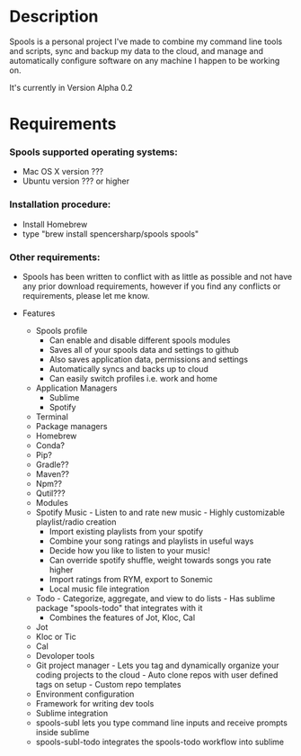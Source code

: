 # Description

Spools is a personal project I've made to combine my command line tools and scripts, sync and backup my data to the cloud, and manage and automatically configure software on any machine I happen to be working on.

It's currently in Version Alpha 0.2

# Requirements

### Spools supported operating systems:
- Mac OS X version ???
- Ubuntu version ??? or higher

### Installation procedure:
- Install Homebrew
- type "brew install spencersharp/spools spools"

### Other requirements:
- Spools has been written to conflict with as little as possible and not have any prior download requirements, however if you find any conflicts or requirements, please let me know.

- Features
	- Spools profile
		- Can enable and disable different spools modules
		- Saves all of your spools data and settings to github
	 	- Also saves application data, permissions and settings
	 	- Automatically syncs and backs up to cloud
		- Can easily switch profiles i.e. work and home
	- Application Managers
	 	- Sublime
	 	- Spotify
	 - Terminal
	- Package managers
	 - Homebrew
	 - Conda?
	 - Pip?
	 - Gradle??
	 - Maven??
	 - Npm??
	 - Qutil???
	- Modules
	 - Spotify Music
	  - Listen to and rate new music
	  -	Highly customizable playlist/radio creation
	   - Import existing playlists from your spotify
	   - Combine your song ratings and playlists in useful ways
	   - Decide how you like to listen to your music!
	    - Can override spotify shuffle, weight towards songs you rate higher
		- Import ratings from RYM, export to Sonemic
		- Local music file integration
	 - Todo
	  - Categorize, aggregate, and view to do lists
	  -	Has sublime package "spools-todo" that integrates with it
	   - Combines the features of Jot, Kloc, Cal
	 - Jot
	 - Kloc or Tic
	 - Cal
	- Devoloper tools
	 - Git project manager
	  -	Lets you tag and dynamically organize your coding projects to the cloud
	  -	Auto clone repos with user defined tags on setup
	  -	Custom repo templates
	 - Environment configuration
	 - Framework for writing dev tools
	- Sublime integration
	 - spools-subl lets you type command line inputs and receive prompts inside sublime
	 - spools-subl-todo integrates the spools-todo workflow into sublime